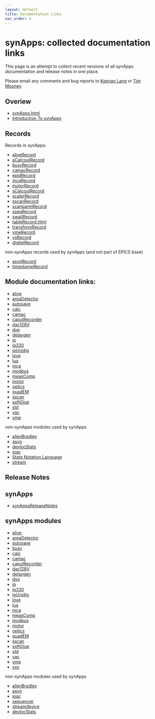 ```yaml
---
layout: default
title: Documentation Links
nav_order: 4
---
```



synApps: collected documentation links
======================================

This page is an attempt to collect recent versions of all synApps documentation and release notes in one place.

Please email any comments and bug reports to [Keenan Lang](mailto:klang@anl.gov) or [Tim Mooney](mailto:mooney@aps.anl.hob).

Overiew
-------

- [synApps.html](http://epics-synapps.github.io/support/synApps.html)
- [Introduction To synApps](http://epics-synapps.github.io/support/IntroToSynApps.ppt)

Records
-------

Records in synApps: 
- [aliveRecord](https://epics-modules.github.io/alive/aliveRecord.html)
- [aCalcoutRecord](https://epics-modules.github.io/calc/aCalcoutRecord.html)
- [busyRecord](https://epics-modules.github.io/busy/busyRecord.html)
- [camacRecord](https://epics-modules.github.io/camac/camacRecord.html)
- [epidRecord](http://www.aps.anl.gov/bcda/synApps/std/epidRecord.html)
- [mcaRecord](https://epics-modules.github.io/mca/mcaRecord.html)
- [motorRecord](https://epics-modules.github.io/motor/motorRecord.html)
- [sCalcoutRecord](https://epics-modules.github.io/calc/sCalcoutRecord.html)
- [scalerRecord](http://www.aps.anl.gov/bcda/synApps/std/scalerRecord.html)
- [sscanRecord](https://epics-modules.github.io/sscan/sscanRecord.html)
- [scanparmRecord](https://epics-modules.github.io/sscan/scanparmRecord.html)
- [sseqRecord](https://epics-modules.github.io/calc/sseqRecord.html)
- [swaitRecord](https://epics-modules.github.io/calc/swaitRecord.html)
- [tableRecord.html](https://epics-modules.github.io/optics/tableRecord.html)
- [transformRecord](https://epics-modules.github.io/calc/transformRecord.html)
- [vmeRecord](http://cars9.uchicago.edu/software/epics/vmeRecord.html)
- [vsRecord](https://epics-modules.github.io/vac/vacDoc.html)
- [digitelRecord](https://epics-modules.github.io/vac/vacDoc.html)

non-synApps records used by synApps (and not part of EPICS base)

- [asynRecord](https://epics-modules.github.io/asyn/asynRecord.html)
- [timestampRecord](https://www.slac.stanford.edu/grp/cd/soft/epics/site/Recordref-timestamp.html)

Module documentation links:
---------------------------

- [alive](https://epics-modules.github.io/alive/)
- [areaDetector](https://areadetector.github.io/areaDetector/index.html)
- [autosave](https://epics-modules.github.io/autosave/)
- [calc](https://epics-modules.github.io/calc/)
- [camac](https://epics-modules.github.io/camac)
- [caputRecorder](https://epics-modules.github.io/caputRecorder/)
- [dac128V](https://epics-modules.github.io/dac128V/dac128VDoc.html)
- [dxp](https://epics-modules.github.io/dxp/dxpDoc.html)
- [delaygen](https://epics-modules.github.io/delaygen/)
- [ip](https://epics-modules.github.io/ip/)
- [ip330](https://epics-modules.github.io/ip330/ip330Doc.html)
- [ipUnidig](https://epics-modules.github.io/ipUnidig/ipUnidigDoc.html)
- [love](https://epics-modules.github.io/love/)
- [lua](https://epics-modules.github.io/lua/)
- [mca](https://epics-modules.github.io/mca/mcaDoc.html)
- [modbus](https://epics-modules.github.io/modbus/)
- [measComp](https://epics-modules.github.io/measComp/)
- [motor](https://epics-modules.github.io/motor/)
- [optics](https://epics-modules.github.io/optics/)
- [quadEM](https://epics-modules.github.io/quadEM/quadEMDoc.html)
- [sscan](https://epics-modules.github.io/sscan/)
- [softGlue](http://www.aps.anl.gov/bcda/synApps/softGlue/softGlue.html)
- [std](https://epics-modules.github.io/std/)
- [vac](https://epics-modules.github.io/vac/)
- [vme](https://epics-modules.github.io/vme/)

non-synApps modules used by synApps

- [allenBradley](https://epics.anl.gov/modules/bus/allenBradley/)
- [asyn](https://epics-modules.github.io/asyn/)
- [devIocStats](https://www.slac.stanford.edu/grp/ssrl/spear/epics/site/devIocStats/)
- [ipac](https://github.com/epics-modules/ipac/wiki)
- [State Notation Language](http://www-csr.bessy.de/control/SoftDist/sequencer)
- [stream](http://epics.web.psi.ch/software/streamdevice/doc/)


Release Notes
-------------

synApps
-------

- [synAppsReleaseNotes](http://epics-synapps.github.io/support/synAppsReleaseNotes.html)

synApps modules
---------------

- [alive](https://epics-modules.github.io/alive/aliveReleaseNotes.html)
- [areaDetector](https://areadetector.github.io/areaDetector/release.html)
- [autosave](https://epics-modules.github.io/autosave/autosaveReleaseNotes.html)
- [busy](https://epics-modules.github.io/busy/busyReleaseNotes.html)
- [calc](https://epics-modules.github.io/calc/calcReleaseNotes.html)
- [camac](https://epics-modules.github.io/camac/camacReleaseNotes.html)
- [caputRecorder](https://epics-modules.github.io/caputRecorder/caputRecorderReleaseNotes.html)
- [dac128V](https://epics-modules.github.io/dac128V/dac128VReleaseNotes.html)
- [delaygen](https://epics-modules.github.io/delaygen/delaygen_notes.html)
- [dxp](https://epics-modules.github.io/dxp/dxpReleaseNotes.html)
- [ip](https://epics-modules.github.io/ip/ipReleaseNotes.html)
- [ip330](https://epics-modules.github.io/ip330/ip330ReleaseNotes.html)
- [ipUnidig](https://epics-modules.github.io/ipUnidig/ipUnidigReleaseNotes.html)
- [love](https://epics-modules.github.io/love/loveReleaseNotes.html)
- [lua](https://epics-modules.github.io/lua/luaReleaseNotes.html)
- [mca](https://epics-modules.github.io/mca/mcaReleaseNotes.html)
- [measComp](https://github.com/epics-modules/measComp/blob/master/RELEASE.md)
- [modbus](https://github.com/epics-modules/modbus/blob/master/RELEASE.md)
- [motor](https://github.com/epics-modules/motor/blob/master/docs/RELEASE.md)
- [optics](https://epics-modules.github.io/optics/opticsReleaseNotes.html)
- [quadEM](https://epics-modules.github.io/quadEM/quadEMReleaseNotes.html)
- [sscan](https://epics-modules.github.io/sscan/sscanReleaseNotes.html)
- [softGlue](http://www.aps.anl.gov/bcda/synApps/softGlue/softGlueReleaseNotes.html)
- [std](http://www.aps.anl.gov/bcda/synApps/std/stdReleaseNotes.html)
- [vac](https://epics-modules.github.io/vac/vacReleaseNotes.html)
- [vme](https://epics-modules.github.io/vme/vmeReleaseNotes.html)
- [xxx](https://epics-modules.github.io/xxx/xxxReleaseNotes.html)

non-synApps modules used by synApps

- [allenBradley](https://epics.anl.gov/modules/bus/allenBradley/R2-3/releaseNotes.html)
- [asyn](https://github.com/epics-modules/asyn/blob/master/RELEASE.md)
- [ipac](https://github.com/epics-modules/ipac/releases)
- [sequencer](http://www-csr.bessy.de/control/SoftDist/sequencer/)
- [streamdevice](http://epics.web.psi.ch/software/streamdevice/)
- [devIocStats](https://www.slac.stanford.edu/grp/ssrl/spear/epics/site/devIocStats/RELEASE_NOTES)
